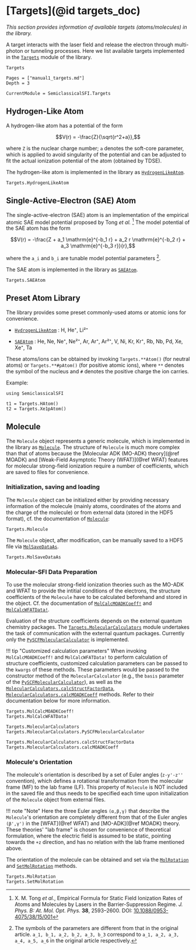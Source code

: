 # [Targets](@id targets_doc)

*This section provides information of available targets (atoms/molecules) in the library.*

A target interacts with the laser field and release the electron through multi-photon or tunneling processes.
Here we list available targets implemented in the [`Targets`](@ref) module of the library.

```@docs
Targets
```

```@contents
Pages = ["manual1_targets.md"]
Depth = 3
```

```@meta
CurrentModule = SemiclassicalSFI.Targets
```

## Hydrogen-Like Atom

A hydrogen-like atom has a potential of the form
```math
V(r) = -\frac{Z}{\sqrt{r^2+a}},
```
where ``Z`` is the nuclear charge number;
``a`` denotes the soft-core parameter, which is applied to avoid singularity of the potential and can be adjusted to fit the actual ionization potential of the atom (obtained by TDSE).

The hydrogen-like atom is implemented in the library as [`HydrogenLikeAtom`](@ref).
```@docs
Targets.HydrogenLikeAtom
```


## Single-Active-Electron (SAE) Atom

The single-active-electron (SAE) atom is an implementation of the empirical atomic SAE model potential proposed by Tong *et al.* [^Tong_2005]
The model potential of the SAE atom has the form
```math
V(r) = -\frac{Z + a_1 \mathrm{e}^{-b_1 r} + a_2 r \mathrm{e}^{-b_2 r} + a_3 \mathrm{e}^{-b_3 r}}{r},
```
where the ``a_i`` and ``b_i`` are tunable model potential parameters [^note].

The SAE atom is implemented in the library as [`SAEAtom`](@ref).
```@docs
Targets.SAEAtom
```

[^Tong_2005]: X. M. Tong *et al.*, Empirical Formula for Static Field Ionization Rates of Atoms and Molecules by Lasers in the Barrier-Suppression Regime. *J. Phys. B: At. Mol. Opt. Phys.* **38**, 2593–2600. DOI: [10.1088/0953-4075/38/15/001](https://dx.doi.org/10.1088/0953-4075/38/15/001)
[^note]: The symbols of the parameters are different from that in the original article. ``a_1, b_1, a_2, b_2, a_3, b_3`` correspond to ``a_1, a_2, a_3, a_4, a_5, a_6`` in the original article respectively.


## Preset Atom Library

The library provides some preset commonly-used atoms or atomic ions for convenience.

- [`HydrogenLikeAtom`](@ref) : H, He⁺, Li²⁺

- [`SAEAtom`](@ref) :          He, Ne, Ne⁺, Ne²⁺, Ar, Ar⁺, Ar²⁺, V, Ni, Kr, Kr⁺, Rb, Nb, Pd, Xe, Xe⁺, Ta

These atoms/ions can be obtained by invoking `Targets.**Atom()` (for neutral atoms) or `Targets.**#pAtom()` (for positive atomic ions), where `**` denotes the symbol of the nucleus and `#` denotes the positive charge the ion carries.

Example:

```@setup manual_targets
using SemiclassicalSFI
```
```@repl manual_targets
t1 = Targets.HAtom()
t2 = Targets.Xe1pAtom()
```


## Molecule

The `Molecule` object represents a generic molecule, which is implemented in the library as [`Molecule`](@ref).
The structure of `Molecule` is much more complex than that of atoms because the [Molecular ADK (MO-ADK) theory](@ref MOADK) and [Weak-Field Asymptotic Theory (WFAT)](@ref WFAT) features for molecular strong-field ionization require a number of coefficients, which are saved to files for convenience.

### Initialization, saving and loading

The `Molecule` object can be initialized either by providing necessary information of the molecule (mainly atoms, coordinates of the atoms and the charge of the molecule) or from external data (stored in the HDF5 format), cf. the documentation of [`Molecule`](@ref):

```@docs
Targets.Molecule
```

The `Molecule` object, after modification, can be manually saved to a HDF5 file via [`MolSaveDataAs`](@ref).

```@docs
Targets.MolSaveDataAs
```

### Molecular-SFI Data Preparation

To use the molecular strong-field ionization theories such as the MO-ADK and WFAT to provide the intitial conditions of the electrons, the structure coefficients of the `Molecule` have to be calculated beforehand and stored in the object.
Cf. the documentation of [`MolCalcMOADKCoeff!`](@ref) and [`MolCalcWFATData!`](@ref).

Evaluation of the structure coefficients depends on the external quantum chemistry packages.
The [`Targets.MolecularCalculators`](@ref) module undertakes the task of communication with the external quantum packages.
Currently only the [`PySCFMolecularCalculator`](@ref) is implemented.

!!! tip "Customized calculation parameters"
    When invoking `MolCalcMOADKCoeff!` and `MolCalcWFATData!` to perform calculation of structure coefficients, customized calculation parameters can be passed to the `kwargs` of these methods.
    These parameters would be passed to the constructor method of the `MolecularCalculator` (e.g., the `basis` parameter of the [`PySCFMolecularCalculator`](@ref)), as well as the [`MolecularCalculators.calcStructFactorData`](@ref), [`MolecularCalculators.calcMOADKCoeff`](@ref) methods.
    Refer to their documentation below for more information.

```@docs
Targets.MolCalcMOADKCoeff!
Targets.MolCalcWFATData!
```

```@docs
Targets.MolecularCalculators
Targets.MolecularCalculators.PySCFMolecularCalculator
```

```@docs
Targets.MolecularCalculators.calcStructFactorData
Targets.MolecularCalculators.calcMOADKCoeff
```

### Molecule's Orientation

The molecule's orientation is described by a set of Euler angles (``z-y'-z''`` convention), which defines a rotational transformation from the molecular frame (MF) to the lab frame (LF).
This property of `Molecule` is NOT included in the saved file and thus needs to be specified each time upon initialization of the `Molecule` object from external files.

!!! note "Note"
    Here the three Euler angles `(α,β,γ)` that describe the `Molecule`'s orientation are completely different from that of the Euler angles `(β',γ')` in the [WFAT](@ref WFAT) and [MO-ADK](@ref MOADK) theory.
    These theories' "lab frame" is chosen for convenience of theoretical formulation, where the electric field is assumed to be static, pointing towards the ``+z`` direction,
    and has no relation with the lab frame mentioned above.

The orientation of the molecule can be obtained and set via the [`MolRotation`](@ref) and [`SetMolRotation`](@ref) methods.

```@docs
Targets.MolRotation
Targets.SetMolRotation
```

